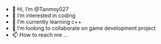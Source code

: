 - 👋 Hi, I’m @Tanmoy027
- 👀 I’m interested in coding 
- 🌱 I’m currently learning c++
- 💞️ I’m looking to collaborate on game development project 
- 📫 How to reach me ...

<!---
Tanmoy027/Tanmoy027 is a ✨ special ✨ repository because its `README.md` (this file) appears on your GitHub profile.
You can click the Preview link to take a look at your changes.
--->
